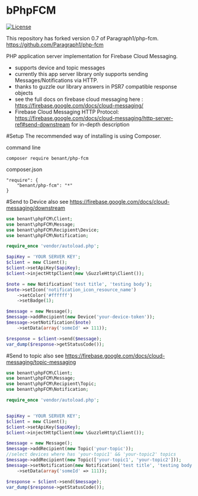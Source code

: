 # bPhpFCM
[![License](https://poser.pugx.org/benant/b-php-fcm/license)](https://packagist.org/packages/benant/php-fcm)

This repository has forked version 0.7 of Paragraph1/php-fcm.
https://github.com/Paragraph1/php-fcm

PHP application server implementation for Firebase Cloud Messaging.
- supports device and topic messages
- currently this app server library only supports sending Messages/Notifications via HTTP.
- thanks to guzzle our library answers in PSR7 compatible response objects
- see the full docs on firebase cloud messaging here : https://firebase.google.com/docs/cloud-messaging/
- Firebase Cloud Messaging HTTP Protocol: https://firebase.google.com/docs/cloud-messaging/http-server-ref#send-downstream for in-depth description


#Setup
The recommended way of installing is using Composer.

command line
```
composer require benant/php-fcm
```

composer.json
```
"require": {
    "benant/php-fcm": "*"
}
```

#Send to Device
also see https://firebase.google.com/docs/cloud-messaging/downstream
```php
use benant\phpFCM\Client;
use benant\phpFCM\Message;
use benant\phpFCM\Recipient\Device;
use benant\phpFCM\Notification;

require_once 'vendor/autoload.php';

$apiKey = 'YOUR SERVER KEY';
$client = new Client();
$client->setApiKey($apiKey);
$client->injectHttpClient(new \GuzzleHttp\Client());

$note = new Notification('test title', 'testing body');
$note->setIcon('notification_icon_resource_name')
    ->setColor('#ffffff')
    ->setBadge(1);

$message = new Message();
$message->addRecipient(new Device('your-device-token'));
$message->setNotification($note)
    ->setData(array('someId' => 111));

$response = $client->send($message);
var_dump($response->getStatusCode());
```

#Send to topic
also see https://firebase.google.com/docs/cloud-messaging/topic-messaging
```php
use benant\phpFCM\Client;
use benant\phpFCM\Message;
use benant\phpFCM\Recipient\Topic;
use benant\phpFCM\Notification;

require_once 'vendor/autoload.php';


$apiKey = 'YOUR SERVER KEY';
$client = new Client();
$client->setApiKey($apiKey);
$client->injectHttpClient(new \GuzzleHttp\Client());

$message = new Message();
$message->addRecipient(new Topic('your-topic'));
//select devices where has 'your-topic1' && 'your-topic2' topics
$message->addRecipient(new Topic(['your-topic1', 'your-topic2']));
$message->setNotification(new Notification('test title', 'testing body'))
    ->setData(array('someId' => 111));

$response = $client->send($message);
var_dump($response->getStatusCode());
```